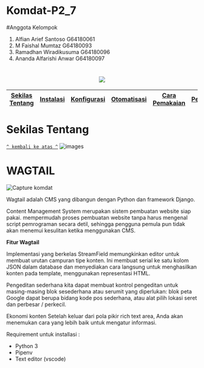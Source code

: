 # Komdat-P2_7
#Anggota Kelompok
1. Alfian Arief Santoso G64180061
2. M Faishal Mumtaz G64180093
3. Ramadhan Wiradikusuma G64180096
4. Ananda Alfarishi Anwar G64180097

<h1 align="center"><img src="https://www.google.com/imgres?imgurl=https%3A%2F%2Fcamo.githubusercontent.com%2F25fb904bea44b9f7e3b6aa4be03057d01877e6b683b2052afdfcd247021b54d2%2F68747470733a2f2f7761677461696c2e696f2f7374617469632f696d672f7761677461696c2e6462663630353435613138382e737667&imgrefurl=https%3A%2F%2Fgithub.com%2Ftr11%2Fwagtail-graphql&tbnid=SrGjG1Vgxoh7QM&vet=10CAsQxiAoAWoXChMI-JKShrq07wIVAAAAAB0AAAAAEAw..i&docid=e2S0hi5ZQJSgLM&w=800&h=295&itg=1&q=wagtail&safe=active&client=opera&ved=0CAsQxiAoAWoXChMI-JKShrq07wIVAAAAAB0AAAAAEAw"></h1>

[Sekilas Tentang](#sekilas-tentang) | [Instalasi](#instalasi) | [Konfigurasi](#konfigurasi) | [Otomatisasi](#otomatisasi) | [Cara Pemakaian](#cara-pemakaian) | [Pembahasan](#pembahasan) | [Referensi](#referensi)
:---:|:---:|:---:|:---:|:---:|:---:|:---:



# Sekilas Tentang
[`^ kembali ke atas ^`](#)
![images](https://user-images.githubusercontent.com/55485843/111281788-e7009900-866f-11eb-925a-c78eaa171cf9.png)

# WAGTAIL

![Capture komdat](https://user-images.githubusercontent.com/54541186/111281876-a286e600-85fa-11eb-93b1-25c2e2725d41.PNG)


Wagtail adalah CMS yang dibangun dengan Python dan framework Django.

Content Management System merupakan sistem pembuatan website siap pakai.
mempermudah proses pembuatan website tanpa harus mengenal script pemrograman secara detil, sehingga pengguna pemula pun tidak akan menemui kesulitan ketika menggunakan CMS.

**Fitur Wagtail**

Implementasi yang berkelas
StreamField memungkinkan editor untuk membuat urutan campuran tipe konten. Ini membuat serial ke satu kolom JSON dalam database dan menyediakan cara langsung untuk menghasilkan konten pada template, menggunakan representasi HTML.

Pengeditan sederhana
kita dapat membuat kontrol pengeditan untuk masing-masing blok sesederhana atau serumit yang diperlukan: blok peta Google dapat berupa bidang kode pos sederhana, atau alat pilih lokasi seret dan perbesar / perkecil.

Ekonomi konten
Setelah keluar dari pola pikir rich text area, Anda akan menemukan cara yang lebih baik untuk mengatur informasi.

Requirement untuk installasi : 
* Python 3
* Pipenv
* Text editor (vscode)

 



